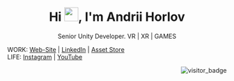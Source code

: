 <h1 align="center">
  Hi <img src="https://raw.githubusercontent.com/umenzi/umenzi/main/wave.gif" width=32 height=32>, I'm Andrii Horlov
</h1>

<p align="center">
  Senior Unity Developer. VR | XR | GAMES
</p>

  WORK: [Web-Site](https://andriihorlov.github.io/) | [LinkedIn](https://www.linkedin.com/in/fidgetik/) | [Asset Store](https://assetstore.unity.com/publishers/94841)
  <br>LIFE: [Instagram](https://www.instagram.com/fidgetik/) | [YouTube](https://www.youtube.com/@fidgetpk)

  <img align="right" src="https://api.visitorbadge.io/api/visitors?path=https://github.com/andriihorlov&style=default" alt="visitor_badge">
<!--
**andriihorlov/andriihorlov** is a ✨ _special_ ✨ repository because its `README.md` (this file) appears on your GitHub profile.

Here are some ideas to get you started:

- 🔭 I’m currently working on ...
- 🌱 I’m currently learning ...
- 👯 I’m looking to collaborate on ...
- 🤔 I’m looking for help with ...
- 💬 Ask me about ...
- 📫 How to reach me: ...
- 😄 Pronouns: ...
- ⚡ Fun fact: ...
-->
